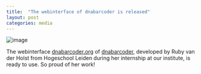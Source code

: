 ```yaml
---
title:  "The webinterface of dnabarcoder is released"
layout: post
categories: media
---
```

![image](https://github.com/vuthuyduong/vuthuyduong.github.io/assets/24915122/11fb6e28-d02c-4e2c-bee3-d9f7e39969c4)

The webinterface [dnabarcoder.org](http://dnabarcoder.org/) of [dnabarcoder](https://github.com/vuthuyduong/dnabarcoder), developed by Ruby van der Holst from Hogeschool Leiden during her internship at our institute, is ready to use. So proud of her work!
